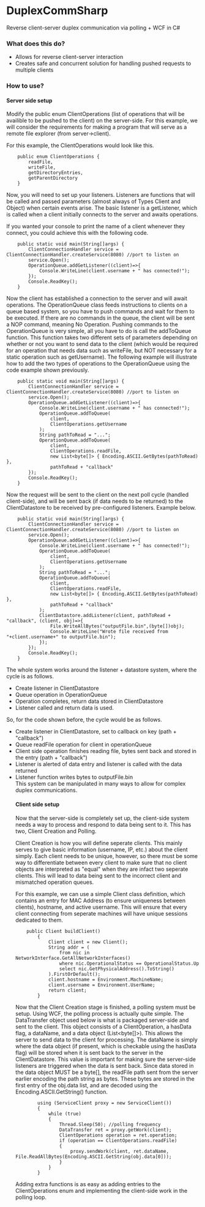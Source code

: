# DuplexCommSharp
Reverse client-server duplex communication via polling + WCF in C#

<h3><b>What does this do?</b></h3>
<ul>
<li>Allows for reverse client-server interaction</li>
<li>Creates safe and concurrent solution for handling pushed requests to multiple clients</li>
</ul>

<h3><b>How to use?</b></h3>

<h4><b>Server side setup</b></h4>
Modify the public enum ClientOperations (list of operations that will be availible to be pushed to the client) on the server-side.
For this example, we will consider the requirements for making a program that will serve as a remote file explorer (from server->client).

For this example, the ClientOperations would look like this.
```
	public enum ClientOperations {
		readFile,
		writeFile,
		getDirectoryEntries,
		getParentDirectory
	}
```
Now, you will need to set up your listeners. Listeners are functions that will be called and passed parameters (almost always of Types Client and Object) when certain events arise. The basic listener is a getListener, which is called when a client initially connects to the server and awaits operations.

If you wanted your console to print the name of a client whenever they connect, you could achieve this with the following code.

```
	public static void main(String[]args) {
		ClientConnectionHandler service = ClientConnectionHandler.createService(8080) //port to listen on
		service.Open();
		OperationQueue.addGetListener((client)=>{
			Console.WriteLine(client.username + " has connected!");
		});
		Console.ReadKey();
	}
```

Now the client has established a connection to the server and will await operations. The OperationQueue class feeds instructions to clients on a queue based system, so you have to push commands and wait for them to be executed. If there are no commands in the queue, the client will be sent a NOP command, meaning No Operation. Pushing commands to the OperationQueue is very simple, all you have to do is call the addToQueue function. This function takes two different sets of parameters depending on whether or not you want to send data to the client (which would be required for an operation that needs data such as writeFile, but NOT necessary for a static operation such as getUsername). The following example will illustrate how to add the two types of operations to the OperationQueue using the code example shown previously. 

```
	public static void main(String[]args) {
		ClientConnectionHandler service = ClientConnectionHandler.createService(8080) //port to listen on
		service.Open();
		OperationQueue.addGetListener((client)=>{
			Console.WriteLine(client.username + " has connected!");
			OperationQueue.addToQueue(
				client, 
				ClientOperations.getUsername
			);
			String pathToRead = "...";
			OperationQueue.addToQueue(
				client, 
				ClientOperations.readFile, 
				new List<byte[]> { Encoding.ASCII.GetBytes(pathToRead) },
				pathToRead + "callback"
		});
		Console.ReadKey();
	}
```

Now the request will be sent to the client on the next poll cycle (handled client-side), and will be sent back (if data needs to be returned) to the ClientDatastore to be received by pre-configured listeners. Example below.

```
	public static void main(String[]args) {
		ClientConnectionHandler service = ClientConnectionHandler.createService(8080) //port to listen on
		service.Open();
		OperationQueue.addGetListener((client)=>{
			Console.WriteLine(client.username + " has connected!");
			OperationQueue.addToQueue(
				client, 
				ClientOperations.getUsername
			);
			String pathToRead = "...";
			OperationQueue.addToQueue(
				client, 
				ClientOperations.readFile, 
				new List<byte[]> { Encoding.ASCII.GetBytes(pathToRead) },
				pathToRead + "callback"
			);
			ClientDatastore.addListener(client, pathToRead + "callback", (client, obj)=>{
				File.WriteAllBytes("outputFile.bin",(byte[])obj);
				Console.WriteLine("Wrote file received from "+client.username+" to outputFile.bin");
			});
		});
		Console.ReadKey();
	}
```

The whole system works around the listener + datastore system, where the cycle is as follows.
<ul>
<li>Create listener in ClientDatastore</li>
<li>Queue operation in OperationQueue</li>
<li>Operation completes, return data stored in ClientDatastore</li>
<li>Listener called and return data is used.</li>
</ul>
So, for the code shown before, the cycle would be as follows.
<ul>
<li>Create listener in ClientDatastore, set to callback on key (path + "callback")</li>
<li>Queue readFile operation for client in operationQueue</li>
<li>Client side operation finishes reading file, bytes sent back and stored in the entry (path + "callback")</li>
<li>Listener is alerted of data entry and listener is called with the data returned</li>
<li>Listener function writes bytes to outputFile.bin</li>
This system can be manipulated in many ways to allow for complex duplex communications.

<h4><b>Client side setup</b></h4>

Now that the server-side is completely set up, the client-side system needs a way to process and respond to data being sent to it. This has two, Client Creation and Polling.

Client Creation is how you will define seperate clients. This mainly serves to give basic information (username, IP, etc.) about the client simply. Each client needs to be unique, however, so there must be some way to differentiate between every client to make sure that no client objects are interpreted as "equal" when they are infact two seperate clients. This will lead to data being sent to the incorrect client and mismatched operation queues.

For this example, we can use a simple Client class definition, which contains an entry for MAC Address (to ensure uniqueness between clients), hostname, and active username. This will ensure that every client connecting from seperate machines will have unique sessions dedicated to them.

```
	public Client buildClient()
        {
            Client client = new Client();
            String addr = (
                from nic in NetworkInterface.GetAllNetworkInterfaces()
                where nic.OperationalStatus == OperationalStatus.Up
                select nic.GetPhysicalAddress().ToString()
            ).FirstOrDefault();
            client.hostname = Environment.MachineName;
            client.username = Environment.UserName;
            return client;
        }
```

Now that the Client Creation stage is finished, a polling system must be setup. Using WCF, the polling process is actually quite simple. The DataTransfer object used below is what is packaged server-side and sent to the client. This object consists of a ClientOperation, a hasData flag, a dataName, and a data object (List<byte[]>). This allows the server to send data to the client for processing. The dataName is simply where the data object (if present, which is checkable using the hasData flag) will be stored when it is sent back to the server in the ClientDatastore. This value is important for making sure the server-side listeners are triggered when the data is sent back. Since data stored in the data object MUST be a byte[], the readFile path sent from the server earlier encoding the path string as bytes. These bytes are stored in the first entry of the obj.data list, and are decoded using the Encoding.ASCII.GetString() function.

```
        using (ServiceClient proxy = new ServiceClient())
        {
        	while (true)
        	{
        		Thread.Sleep(50); //polling frequency
        		DataTransfer ret = proxy.getWork(client);
        		ClientOperations operation = ret.operation;
                if (operation == ClientOperations.readFile)
                {
                    proxy.sendWork(client, ret.dataName, File.ReadAllBytes(Encoding.ASCII.GetString(obj.data[0]));
                }
            }
        }
```

Adding extra functions is as easy as adding entries to the ClientOperations enum and implementing the client-side work in the polling loop.


